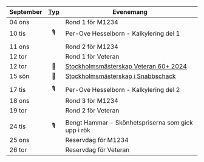 |September|[Typ](Kalender/Typ)|Evenemang|
|-|:-:|-|
|04 ons||Rond 1 för M1234|
|10 tis|🎙️|Per-Ove Hesselborn - Kalkylering del 1|
||||
|11 ons||Rond 2 för M1234|
|12 tor||Rond 1 för Veteran|
|12 tor|📩|[Stockholmsmästerskap Veteran 60+ 2024](HTM/Inbjudan_SthMVet60+_2024.pdf)|
|15 sön|📩|[Stockholmsmästerskap i Snabbschack](https://www.stockholmsschack.se/wp-content/uploads/2024/07/Inbjudan_Stockholmsmasterskapet_i_Snabbschack_2024.pdf)|
||||
|17 tis|🎙️|Per-Ove Hesselborn - Kalkylering del 2|
|18 ons||Rond 3 för M1234|
|19 tor||Rond 2 för Veteran|
||||
|24 tis|🎙️|Bengt Hammar - Skönhetspriserna som gick upp i rök|
|25 ons||Reservdag för M1234|
|26 tor||Reservdag för Veteran|

